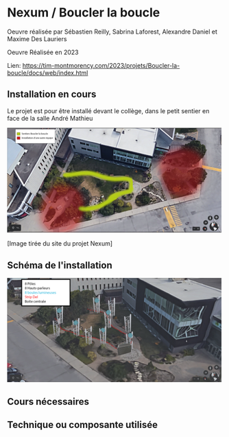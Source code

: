 # Nexum / Boucler la boucle

Oeuvre réalisée par Sébastien Reilly, Sabrina Laforest, Alexandre Daniel et Maxime Des Lauriers

Oeuvre Réalisée en 2023

Lien: https://tim-montmorency.com/2023/projets/Boucler-la-boucle/docs/web/index.html

## Installation en cours

Le projet est pour être installé devant le collège, dans le petit sentier en face de la salle André Mathieu

<img src="../Medias/Lieu.png" style="width: 500px;"></img>

[Image tirée du site du projet Nexum]

## Schéma de l'installation

<img src="../Medias/Passe_lumiere.png" style="width: 500px;"></img>

## Cours nécessaires

## Technique ou composante utilisée

